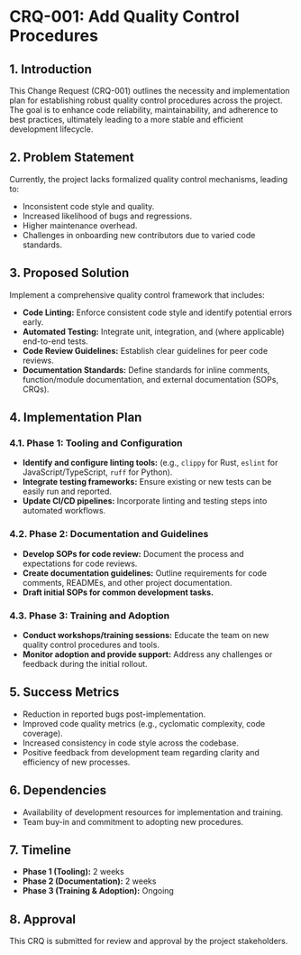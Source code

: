 # CRQ-001: Add Quality Control Procedures

## 1. Introduction
This Change Request (CRQ-001) outlines the necessity and implementation plan for establishing robust quality control procedures across the project. The goal is to enhance code reliability, maintainability, and adherence to best practices, ultimately leading to a more stable and efficient development lifecycle.

## 2. Problem Statement
Currently, the project lacks formalized quality control mechanisms, leading to:
*   Inconsistent code style and quality.
*   Increased likelihood of bugs and regressions.
*   Higher maintenance overhead.
*   Challenges in onboarding new contributors due to varied code standards.

## 3. Proposed Solution
Implement a comprehensive quality control framework that includes:
*   **Code Linting:** Enforce consistent code style and identify potential errors early.
*   **Automated Testing:** Integrate unit, integration, and (where applicable) end-to-end tests.
*   **Code Review Guidelines:** Establish clear guidelines for peer code reviews.
*   **Documentation Standards:** Define standards for inline comments, function/module documentation, and external documentation (SOPs, CRQs).

## 4. Implementation Plan

### 4.1. Phase 1: Tooling and Configuration
*   **Identify and configure linting tools:** (e.g., `clippy` for Rust, `eslint` for JavaScript/TypeScript, `ruff` for Python).
*   **Integrate testing frameworks:** Ensure existing or new tests can be easily run and reported.
*   **Update CI/CD pipelines:** Incorporate linting and testing steps into automated workflows.

### 4.2. Phase 2: Documentation and Guidelines
*   **Develop SOPs for code review:** Document the process and expectations for code reviews.
*   **Create documentation guidelines:** Outline requirements for code comments, READMEs, and other project documentation.
*   **Draft initial SOPs for common development tasks.**

### 4.3. Phase 3: Training and Adoption
*   **Conduct workshops/training sessions:** Educate the team on new quality control procedures and tools.
*   **Monitor adoption and provide support:** Address any challenges or feedback during the initial rollout.

## 5. Success Metrics
*   Reduction in reported bugs post-implementation.
*   Improved code quality metrics (e.g., cyclomatic complexity, code coverage).
*   Increased consistency in code style across the codebase.
*   Positive feedback from development team regarding clarity and efficiency of new processes.

## 6. Dependencies
*   Availability of development resources for implementation and training.
*   Team buy-in and commitment to adopting new procedures.

## 7. Timeline
*   **Phase 1 (Tooling):** 2 weeks
*   **Phase 2 (Documentation):** 2 weeks
*   **Phase 3 (Training & Adoption):** Ongoing

## 8. Approval
This CRQ is submitted for review and approval by the project stakeholders.
